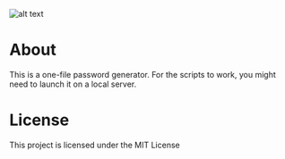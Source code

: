 ![alt text](https://github.com/procurer/password-generator/blob/main/preview.png?raw=true)


# About
This is a one-file password generator. For the scripts to work, you might need to launch it on a local server.

# License
This project is licensed under the MIT License